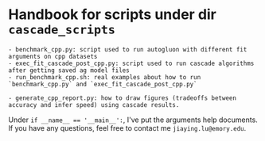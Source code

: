 # Handbook for scripts under dir `cascade_scripts`

```
- benchmark_cpp.py: script used to run autogluon with different fit arguments on cpp datasets
- exec_fit_cascade_post_cpp.py: script used to run cascade algorithms after getting saved ag model files
- run_benchmark_cpp.sh: real examples about how to run `benchmark_cpp.py` and `exec_fit_cascade_post_cpp.py`

- generate_cpp_report.py: how to draw figures (tradeoffs between accuracy and infer speed) using cascade results.
```

Under `if __name__ == '__main__':`, I've put the arguments help documents. If you have any questions, feel free to contact me `jiaying.lu@emory.edu`.